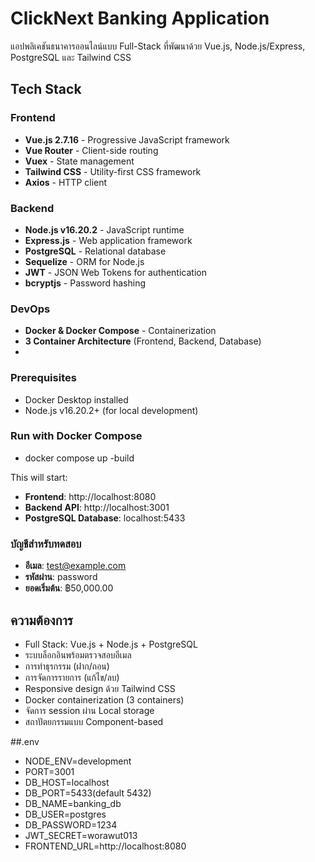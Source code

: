# ClickNext Banking Application

แอปพลิเคชันธนาคารออนไลน์แบบ Full-Stack ที่พัฒนาด้วย Vue.js, Node.js/Express, PostgreSQL และ Tailwind CSS

## Tech Stack

### Frontend
- **Vue.js 2.7.16** - Progressive JavaScript framework
- **Vue Router** - Client-side routing
- **Vuex** - State management
- **Tailwind CSS** - Utility-first CSS framework
- **Axios** - HTTP client

### Backend
- **Node.js v16.20.2** - JavaScript runtime
- **Express.js** - Web application framework
- **PostgreSQL** - Relational database
- **Sequelize** - ORM for Node.js
- **JWT** - JSON Web Tokens for authentication
- **bcryptjs** - Password hashing

### DevOps
- **Docker & Docker Compose** - Containerization
- **3 Container Architecture** (Frontend, Backend, Database)
- 
### Prerequisites
- Docker Desktop installed
- Node.js v16.20.2+ (for local development)


### Run with Docker Compose
- docker compose up -build

This will start:
- **Frontend**: http://localhost:8080
- **Backend API**: http://localhost:3001
- **PostgreSQL Database**: localhost:5433


### บัญชีสำหรับทดสอบ
- **อีเมล**: test@example.com
- **รหัสผ่าน**: password
- **ยอดเริ่มต้น**: ฿50,000.00


## ความต้องการ

- Full Stack: Vue.js + Node.js + PostgreSQL
- ระบบล็อกอินพร้อมตรวจสอบอีเมล
- การทำธุรกรรม (ฝาก/ถอน)
- การจัดการรายการ (แก้ไข/ลบ)
- Responsive design ด้วย Tailwind CSS
- Docker containerization (3 containers)
- จัดการ session ผ่าน Local storage
- สถาปัตยกรรมแบบ Component-based

##.env
- NODE_ENV=development
- PORT=3001
- DB_HOST=localhost
- DB_PORT=5433(default 5432)
- DB_NAME=banking_db
- DB_USER=postgres
- DB_PASSWORD=1234
- JWT_SECRET=worawut013
- FRONTEND_URL=http://localhost:8080
